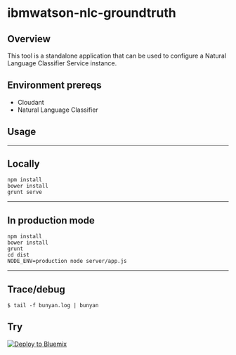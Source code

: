 # ibmwatson-nlc-groundtruth

## Overview

This tool is a standalone application that can be used to configure a Natural Language Classifier Service instance.

## Environment prereqs
- Cloudant
- Natural Language Classifier

## Usage
-------
Locally
-------
```
npm install
bower install
grunt serve
```
-------
In production mode
-------
```
npm install
bower install
grunt
cd dist
NODE_ENV=production node server/app.js
```
-------

## Trace/debug
```
$ tail -f bunyan.log | bunyan
```

## Try

[![Deploy to Bluemix](https://bluemix.net/deploy/button.png)](https://bluemix.net/deploy?repository=https://hub.jazz.net/git/wdctools/ibmwatson-nlc-groundtruth)
